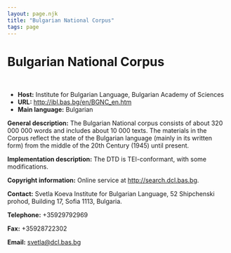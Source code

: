 ```yaml
---
layout: page.njk
title: "Bulgarian National Corpus"
tags: page
---
```

# Bulgarian National Corpus



 
 


* **Host:** Institute for Bulgarian Language, Bulgarian Academy of Sciences
* **URL:** <http://ibl.bas.bg/en/BGNC_en.htm>
* **Main language:** Bulgarian


**General description:** The Bulgarian National corpus consists of about 320 000 000 words and includes about
 10 000 texts. The materials in the Corpus reflect the state of the Bulgarian language
 (mainly in its written form) from the middle of the 20th Century (1945) until present.
 
 **Implementation description:** The DTD is TEI-conformant, with some modifications.
 
 **Copyright information:** Online service at <http://search.dcl.bas.bg>.
 
 **Contact:** Svetla Koeva Institute for Bulgarian Language, 52 Shipchenski prohod, Building 17,
 Sofia 1113, Bulgaria.
 
 **Telephone:** +35929792969
 
 **Fax:** +35928722302
 
 **Email:** [svetla@dcl.bas.bg](mailto:svetla@dcl.bas.bg)
